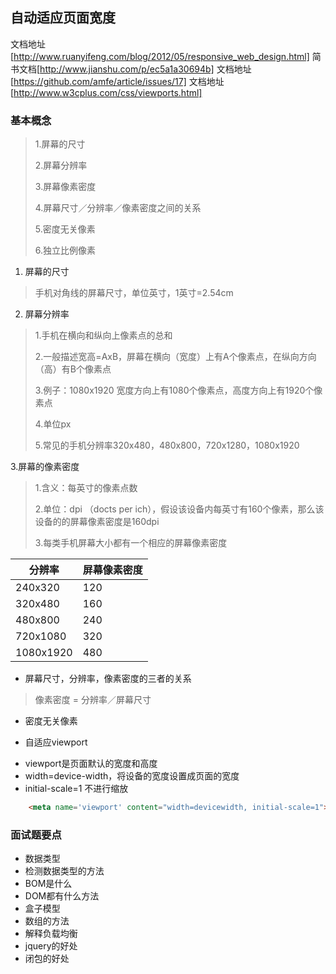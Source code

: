 ## 自动适应页面宽度

文档地址[http://www.ruanyifeng.com/blog/2012/05/responsive_web_design.html]
简书文档[http://www.jianshu.com/p/ec5a1a30694b]
文档地址[https://github.com/amfe/article/issues/17]
文档地址[http://www.w3cplus.com/css/viewports.html]


### 基本概念
> 1.屏幕的尺寸
>
> 2.屏幕分辨率
>
> 3.屏幕像素密度
>
> 4.屏幕尺寸／分辨率／像素密度之间的关系
>
> 5.密度无关像素
>
> 6.独立比例像素

1. 屏幕的尺寸
> 手机对角线的屏幕尺寸，单位英寸，1英寸=2.54cm

2. 屏幕分辨率
> 1.手机在横向和纵向上像素点的总和
>
> 2.一般描述宽高=AxB，屏幕在横向（宽度）上有A个像素点，在纵向方向（高）有B个像素点
>
> 3.例子：1080x1920 宽度方向上有1080个像素点，高度方向上有1920个像素点
>
> 4.单位px
>
> 5.常见的手机分辨率320x480，480x800，720x1280，1080x1920

3.屏幕的像素密度
> 1.含义：每英寸的像素点数
>
> 2.单位：dpi （docts per ich），假设该设备内每英寸有160个像素，那么该设备的的屏幕像素密度是160dpi
>
> 3.每类手机屏幕大小都有一个相应的屏幕像素密度

| 分辨率 | 屏幕像素密度 |
|-------|------------|
|240x320|120|
|320x480|160|
|480x800|240|
|720x1080|320|
|1080x1920|480|

+ 屏幕尺寸，分辨率，像素密度的三者的关系
> 像素密度 = 分辨率／屏幕尺寸

+ 密度无关像素








+ 自适应viewport
- viewport是页面默认的宽度和高度
- width=device-width，将设备的宽度设置成页面的宽度
- initial-scale=1 不进行缩放

```html
	<meta name='viewport' content="width=devicewidth, initial-scale=1">
```


### 面试题要点
+ 数据类型
+ 检测数据类型的方法
+ BOM是什么
+ DOM都有什么方法
+ 盒子模型
+ 数组的方法
+ 解释负载均衡
+ jquery的好处
+ 闭包的好处
